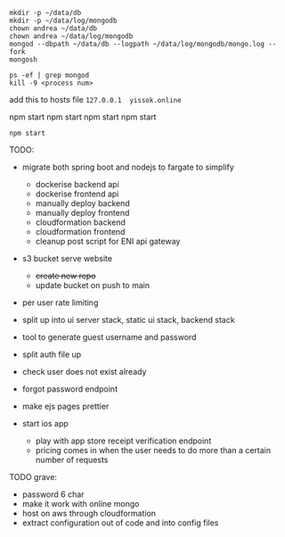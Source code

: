 ```
mkdir -p ~/data/db
mkdir -p ~/data/log/mongodb
chown andrea ~/data/db
chown andrea ~/data/log/mongodb
mongod --dbpath ~/data/db --logpath ~/data/log/mongodb/mongo.log --fork
mongosh

ps -ef | grep mongod
kill -9 <process num>
```

add this to hosts file 
`127.0.0.1	yissok.online`


npm start
npm start
npm start
npm start

`npm start`

TODO:
- migrate both spring boot and nodejs to fargate to simplify
  - dockerise backend api
  - dockerise frontend api
  - manually deploy backend
  - manually deploy frontend
  - cloudformation backend
  - cloudformation frontend
  - cleanup post script for ENI api gateway
  
- s3 bucket serve website
  - ~~create new repo~~
  - update bucket on push to main

- per user rate limiting
- split up into ui server stack, static ui stack, backend stack  
- tool to generate guest username and password

- split auth file up
- check user does not exist already
- forgot password endpoint
- make ejs pages prettier
- start ios app
  - play with app store receipt verification endpoint
  - pricing comes in when the user needs to do more than a certain number of requests


TODO grave:
- password 6 char
- make it work with online mongo
- host on aws through cloudformation
- extract configuration out of code and into config files
